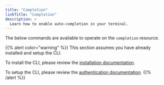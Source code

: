 ```yaml
---
title: "Completion"
linkTitle: "Completion"
description: >
  Learn how to enable auto-completion in your terminal.
---
```


The below commands are available to operate on the `completion` resource.

{{% alert color="warning" %}}
This section assumes you have already installed and setup the CLI.

To install the CLI, please review the [installation documentation](/docs/reference/cli/install/).

To setup the CLI, please review the [authentication documentation](/docs/reference/cli/authentication/).
{{% /alert %}}
